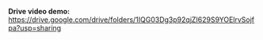 **Drive video demo:** https://drive.google.com/drive/folders/1IQG03Dg3p92qjZI629S9YOElrvSojfpa?usp=sharing

